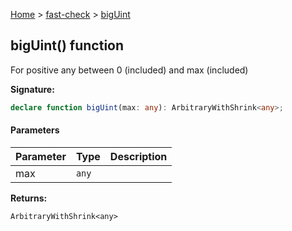 [Home](/) &gt; [fast-check](../fast-check.md) &gt; [bigUint](bigUint_2.md)

## bigUint() function

For positive any between 0 (included) and max (included)

<b>Signature:</b>

```typescript
declare function bigUint(max: any): ArbitraryWithShrink<any>;
```

#### Parameters

|  Parameter | Type | Description |
|  --- | --- | --- |
|  max | <code>any</code> |  |

<b>Returns:</b>

`ArbitraryWithShrink<any>`

